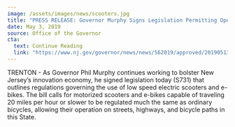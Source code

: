 ```yaml
---
image: /assets/images/news/scooters.jpg
title: "PRESS RELEASE: Governor Murphy Signs Legislation Permitting Operation of Low Speed E-Bikes and Motorized Scooters"
date: May 3, 2019
source: Office of the Governor
cta:
  text: Continue Reading
  link: "https://www.nj.gov/governor/news/news/562019/approved/20190513f.shtml"
---
```


TRENTON - As Governor Phil Murphy continues working to bolster New Jersey’s innovation economy, he signed legislation today (S731) that outlines regulations governing the use of low speed electric scooters and e-bikes. The bill calls for motorized scooters and e-bikes capable of traveling 20 miles per hour or slower to be regulated much the same as ordinary bicycles, allowing their operation on streets, highways, and bicycle paths in this State.
